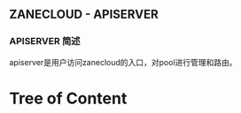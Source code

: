 ## ZANECLOUD - APISERVER

### APISERVER 简述

apiserver是用户访问zanecloud的入口，对pool进行管理和路由。

# Tree of Content

